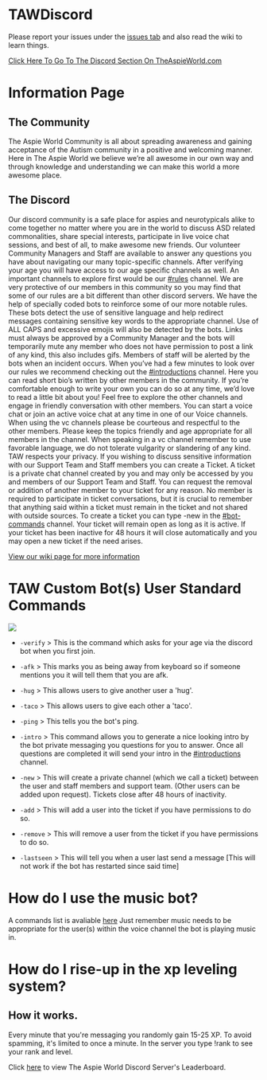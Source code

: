 # TAWDiscord
Please report your issues under the [issues tab](https://github.com/TheCyberCode/TAWDiscord/issues) and also read the wiki to learn things.


[Click Here To Go To The Discord Section On TheAspieWorld.com](https://www.theaspieworld.com/discord)

# Information Page

## The Community
The Aspie World Community is all about spreading awareness and gaining acceptance of the Autism community in a positive and welcoming manner. Here in The Aspie World we believe we’re all awesome in our own way and through knowledge and understanding we can make this world a more awesome place.
## The Discord
Our discord community is a safe place for aspies and neurotypicals alike to come together no matter where you are in the world to discuss ASD related commonalities, share special interests, participate in live voice chat sessions, and best of all, to make awesome new friends. Our volunteer Community Managers and Staff are available to answer any questions you have about navigating our many topic-specific channels. After verifying your age you will have access to our age specific channels as well.
An important channels to explore first would be our [#rules](https://discordapp.com/channels/466239080360050718/466308793949618187) channel. We are very protective of our members in this community so you may find that some of our rules are a bit different than other discord servers. We have the help of specially coded bots to reinforce some of our more notable rules. These bots detect the use of sensitive language and help redirect messages containing sensitive key words to the appropriate channel. Use of ALL CAPS and excessive emojis will also be detected by the bots. Links must always be approved by a Community Manager and the bots will temporarily mute any member who does not have permission to post a link of any kind, this also includes gifs. Members of staff will be alerted by the bots when an incident occurs.
When you’ve had a few minutes to look over our rules we recommend checking out the [#introductions](https://discordapp.com/channels/466239080360050718/468518379825790996) channel. Here you can read short bio’s written by other members in the community. If you’re comfortable enough to write your own you can do so at any time, we’d love to read a little bit about you! Feel free to explore the other channels and engage in friendly conversation with other members.
You can start a voice chat or join an active voice chat at any time in one of our Voice channels. When using the vc channels please be courteous and respectful to the other members. Please keep the topics friendly and age appropriate for all members in the channel. When speaking in a vc channel remember to use favorable language, we do not tolerate vulgarity or slandering of any kind.
TAW respects your privacy. If you wishing to discuss sensitive information with our Support Team and Staff members you can create a Ticket. A ticket is a private chat channel created by you and may only be accessed by you and members of our Support Team and Staff. You can request the removal or addition of another member to your ticket for any reason. No member is required to participate in ticket conversations, but it is crucial to remember that anything said within a ticket must remain in the ticket and not shared with outside sources. To create a ticket you can type -new in the [#bot-commands](https://discordapp.com/channels/466239080360050718/466310175742099456) channel. Your ticket will remain open as long as it is active. If your ticket has been inactive for 48 hours it will close automatically and you may open a new ticket if the need arises.

[View our wiki page for more information](https://github.com/TheCyberCode/TAWDiscord/wiki)


# TAW Custom Bot(s) User Standard Commands
![](https://i.imgur.com/XM1ALDk.jpg)

* `-verify` > This is the command which asks for your age via the discord bot when you first join.

* `-afk` > This marks you as being away from keyboard so if someone mentions you it will tell them that you are afk.

* `-hug` > This allows users to give another user a 'hug'.

* `-taco` > This allows users to give each other a 'taco'.

* `-ping` > This tells you the bot's ping.

* `-intro` > This command allows you to generate a nice looking intro by the bot private messaging you questions for you to answer. Once all questions are completed it will send your intro in the [#introductions](https://discordapp.com/channels/466239080360050718/468518379825790996) channel.

* `-new` > This will create a private channel (which we call a ticket) between the user and staff members and support team. (Other users can be added upon request). Tickets close after 48 hours of inactivity.

* `-add` > This will add a user into the ticket if you have permissions to do so.

* `-remove` > This will remove a user from the ticket if you have permissions to do so.

* `-lastseen` > This will tell you when a user last send a message [This will not work if the bot has restarted since said time]

# How do I use the music bot?
A commands list is avaliable [here](https://rythmbot.co/commands#list)
Just remember music needs to be appropriate for the user(s) within the voice channel the bot is playing music in.

# How do I rise-up in the xp leveling system?
## How it works.
Every minute that you're messaging you randomly gain 15-25 XP.
To avoid spamming, it's limited to once a minute.
In the server you type !rank to see your rank and level.

Click [here](https://mee6.xyz/leaderboard/466239080360050718) to view The Aspie World Discord Server's Leaderboard.
